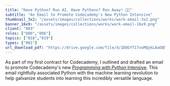 ```yaml
---
title: "Have Python? Run AI. Have Pythons? Run Away! 🏃🐍"
subtitle: "An Email to Promote Codecademy's New Python Intensive"
thumbnail_3x2: "/assets/images/collections/works/work-email-3x2.png"
banner_16x9: "/assets/images/collections/works/work-email-16x9.png"
client: "003"
roles: ["000","006"]
topics: ["018","019"]
types: ["001"]
url_download_pdf: "https://drive.google.com/file/d/1DOGYT17voMQykLAaOQN2kAc1kOiTsGyP/view?usp=sharing"
---
```

As part of my first contract for Codecademy, I outlined and drafted an email to promote Codecademy's new [*Programming with Python* Intensive](https://www.codecademy.com/pro/intensive/programming-with-python). This email rightfully associated Python with the machine learning revolution to help galvanize students into learning this incredibly versatile language.
